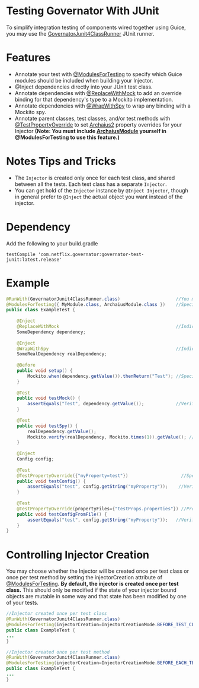 # Testing Governator With JUnit
To simplify integration testing of components wired together using Guice, you may use the [GovernatorJunit4ClassRunner](https://github.com/Netflix/governator/blob/master/governator-test/src/main/java/com/netflix/governator/guice/test/junit4/GovernatorJunit4ClassRunner.java) JUnit runner. 

# Features
* Annotate your test with [@ModulesForTesting](https://github.com/Netflix/governator/blob/master/governator-test/src/main/java/com/netflix/governator/guice/test/ModulesForTesting.java) to specify which Guice modules should be included when building your Injector.
* @Inject dependencies directly into your JUnit test class.
* Annotate dependencies with [@ReplaceWithMock](https://github.com/Netflix/governator/blob/master/governator-test/src/main/java/com/netflix/governator/guice/test/ReplaceWithMock.java) to add an override binding for that dependency's type to a Mockito implementation. 
* Annotate dependencies with [@WrapWithSpy](https://github.com/Netflix/governator/blob/master/governator-test/src/main/java/com/netflix/governator/guice/test/WrapWithSpy.java) to wrap any binding with a Mockito spy.
* Annotate parent classes, test classes, and/or test methods with [@TestPropertyOverride](https://github.com/Netflix/archaius/blob/2.x/archaius2-test/src/main/java/com/netflix/archaius/test/TestPropertyOverride.java) to set [Archaius2](https://github.com/Netflix/archaius/tree/2.x) property overrides for your Injector **(Note: You must include [ArchaiusModule](https://github.com/Netflix/archaius/blob/2.x/archaius2-guice/src/main/java/com/netflix/archaius/guice/ArchaiusModule.java) yourself in @ModulesForTesting to use this feature.)**

# Notes Tips and Tricks
* The `Injector` is created only once for each test class, and shared between all the tests. Each test class has a separate `Injector`.
* You can get hold of the `Injector` instance by `@Inject Injector`, though in general prefer to `@Inject` the actual object you want instead of the injector.

# Dependency
Add the following to your build.gradle
```
testCompile 'com.netflix.governator:governator-test-junit:latest.release'
```

# Example
```java
@RunWith(GovernatorJunit4ClassRunner.class)                     //You must use the Runner for these features to work
@ModulesForTesting({ MyModule.class, ArchaiusModule.class })    //Specify any Modules you wish to include in your test
public class ExampleTest {
    
    @Inject
    @ReplaceWithMock                                            //Indicate that you wish this dependency to be Mocked
    SomeDependency dependency;  
    
    @Inject
    @WrapWithSpy                                                //Indicate that you wish to wrap this dependency with a Spy
    SomeRealDependency realDependency;                      
    
    @Before
    public void setup() {
        Mockito.when(dependency.getValue()).thenReturn("Test"); //Specify desired behavior for your Mock
    }
    
    @Test
    public void testMock() {
        assertEquals("Test", dependency.getValue());            //Verify behavior of your Mock
    }
    
    @Test
    public void testSpy() {
        realDependency.getValue();
        Mockito.verify(realDependency, Mockito.times(1)).getValue(); //Verify that this object was interacted with exactly once
    }
    
    @Inject
    Config config;
    
    @Test
    @TestPropertyOverride({"myProperty=test"})                    //Specify property values you wish to be set
    public void testConfig() {
        assertEquals("test", config.getString("myProperty"));    //Verify that your property was set as expected
    }
    
    @Test
    @TestPropertyOverride(propertyFiles={"testProps.properties"}) //Properties may also be loaded from a file
    public void testConfigFromFile() {
        assertEquals("test", config.getString("myProperty"));   //Verify that your property was set as expected
    }
}
```

# Controlling Injector Creation
You may choose whether the Injector will be created once per test class or once per test method by setting the injectorCreation attribute of [@ModulesForTesting](https://github.com/Netflix/governator/blob/master/governator-test/src/main/java/com/netflix/governator/guice/test/ModulesForTesting.java). **By default, the injector is created once per test class.** This should only be modified if the state of your injector bound objects are mutable in some way and that state has been modified by one of your tests.
```java
//Injector created once per test class
@RunWith(GovernatorJunit4ClassRunner.class)
@ModulesForTesting(injectorCreation=InjectorCreationMode.BEFORE_TEST_CLASS)  
public class ExampleTest {
...
}
```
```java
//Injector created once per test method
@RunWith(GovernatorJunit4ClassRunner.class)
@ModulesForTesting(injectorCreation=InjectorCreationMode.BEFORE_EACH_TEST_METHOD)  
public class ExampleTest {
...
}
```
